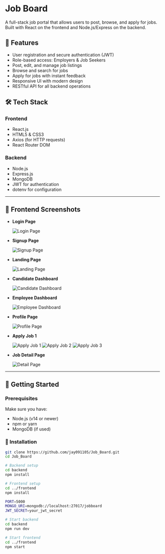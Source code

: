 # Job Board

A full-stack job portal that allows users to post, browse, and apply for jobs. Built with React on the frontend and Node.js/Express on the backend.

## 🧠 Features

- User registration and secure authentication (JWT)
- Role-based access: Employers & Job Seekers
- Post, edit, and manage job listings
- Browse and search for jobs
- Apply for jobs with instant feedback
- Responsive UI with modern design
- RESTful API for all backend operations

## 🛠️ Tech Stack

### Frontend
- React.js
- HTML5 & CSS3
- Axios (for HTTP requests)
- React Router DOM

### Backend
- Node.js
- Express.js
- MongoDB
- JWT for authentication
- dotenv for configuration

---

## 📸 Frontend Screenshots


- **Login Page**

  ![Login Page](https://raw.githubusercontent.com/jay091105/codsoft_task-1/main/frontend/public/screenshots/login.png)


- **Signup Page**  

  ![Signup Page](https://raw.githubusercontent.com/jay091105/codsoft_task-1/main/frontend/public/screenshots/sigup.png)


- **Landing Page**  

  ![Landing Page](https://raw.githubusercontent.com/jay091105/codsoft_task-1/main/frontend/public/screenshots/landing.png)


- **Candidate Dashboard**  

  ![Candidate Dashboard](https://raw.githubusercontent.com/jay091105/codsoft_task-1/main/frontend/public/screenshots/candidate_dashboard.png)


- **Employee Dashboard**  

  ![Employee Dashboard](https://raw.githubusercontent.com/jay091105/codsoft_task-1/main/frontend/public/screenshots/employee_dashboard.png)


- **Profile Page**  

  ![Profile Page](https://raw.githubusercontent.com/jay091105/codsoft_task-1/main/frontend/public/screenshots/profile.png)


- **Apply Job 1**  

  ![Apply Job 1](https://raw.githubusercontent.com/jay091105/codsoft_task-1/main/frontend/public/screenshots/apply_job1.png)
  ![Apply Job 2](https://raw.githubusercontent.com/jay091105/codsoft_task-1/main/frontend/public/screenshots/apply_job2.png)
  ![Apply Job 3](https://raw.githubusercontent.com/jay091105/codsoft_task-1/main/frontend/public/screenshots/apply_job3.png)


- **Job Detail Page**  

  ![Detail Page](https://raw.githubusercontent.com/jay091105/codsoft_task-1/main/frontend/public/screenshots/detail_page.png)


---

## 🚀 Getting Started

### Prerequisites

Make sure you have:
- Node.js (v14 or newer)
- npm or yarn
- MongoDB (if used)

### 🔧 Installation

```bash
git clone https://github.com/jay091105/Job_Board.git
cd Job_Board

# Backend setup
cd backend
npm install

# Frontend setup
cd ../frontend
npm install

PORT=5000
MONGO_URI=mongodb://localhost:27017/jobboard
JWT_SECRET=your_jwt_secret

# Start backend
cd backend
npm run dev

# Start frontend
cd ../frontend
npm start

